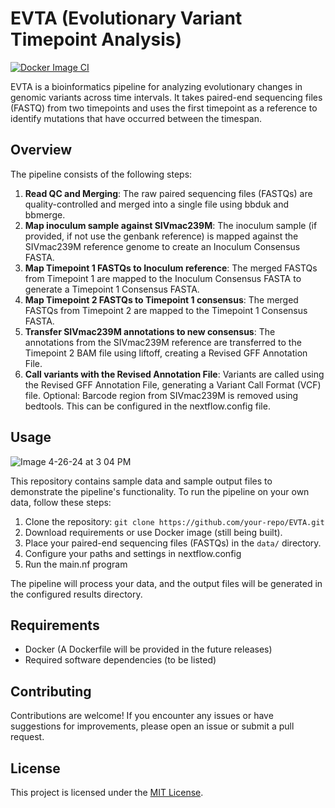 # EVTA (Evolutionary Variant Timepoint Analysis)

[![Docker Image CI](https://github.com/William-Gardner-Biotech/EVTA/actions/workflows/docker-image.yml/badge.svg)](https://github.com/William-Gardner-Biotech/EVTA/actions/workflows/docker-image.yml)

EVTA is a bioinformatics pipeline for analyzing evolutionary changes in genomic variants across time intervals. It takes paired-end sequencing files (FASTQ) from two timepoints and uses the first timepoint as a reference to identify mutations that have occurred between the timespan.

## Overview

The pipeline consists of the following steps:

1. **Read QC and Merging**: The raw paired sequencing files (FASTQs) are quality-controlled and merged into a single file using bbduk and bbmerge.
2. **Map inoculum sample against SIVmac239M**: The inoculum sample (if provided, if not use the genbank reference) is mapped against the SIVmac239M reference genome to create an Inoculum Consensus FASTA.
3. **Map Timepoint 1 FASTQs to Inoculum reference**: The merged FASTQs from Timepoint 1 are mapped to the Inoculum Consensus FASTA to generate a Timepoint 1 Consensus FASTA.
4. **Map Timepoint 2 FASTQs to Timepoint 1 consensus**: The merged FASTQs from Timepoint 2 are mapped to the Timepoint 1 Consensus FASTA.
5. **Transfer SIVmac239M annotations to new consensus**: The annotations from the SIVmac239M reference are transferred to the Timepoint 2 BAM file using liftoff, creating a Revised GFF Annotation File.
6. **Call variants with the Revised Annotation File**: Variants are called using the Revised GFF Annotation File, generating a Variant Call Format (VCF) file.
Optional: Barcode region from SIVmac239M is removed using bedtools. This can be configured in the nextflow.config file.

## Usage

![Image 4-26-24 at 3 04 PM](https://github.com/William-Gardner-Biotech/EVTA/assets/99355149/f68bde09-d706-404f-abd5-e7132457ff23)


This repository contains sample data and sample output files to demonstrate the pipeline's functionality. To run the pipeline on your own data, follow these steps:

1. Clone the repository: `git clone https://github.com/your-repo/EVTA.git`
2. Download requirements or use Docker image (still being built).
3. Place your paired-end sequencing files (FASTQs) in the `data/` directory.
4. Configure your paths and settings in nextflow.config
5. Run the main.nf program

The pipeline will process your data, and the output files will be generated in the configured results directory.

## Requirements

- Docker (A Dockerfile will be provided in the future releases)
- Required software dependencies (to be listed)

## Contributing

Contributions are welcome! If you encounter any issues or have suggestions for improvements, please open an issue or submit a pull request.

## License

This project is licensed under the [MIT License](LICENSE).
